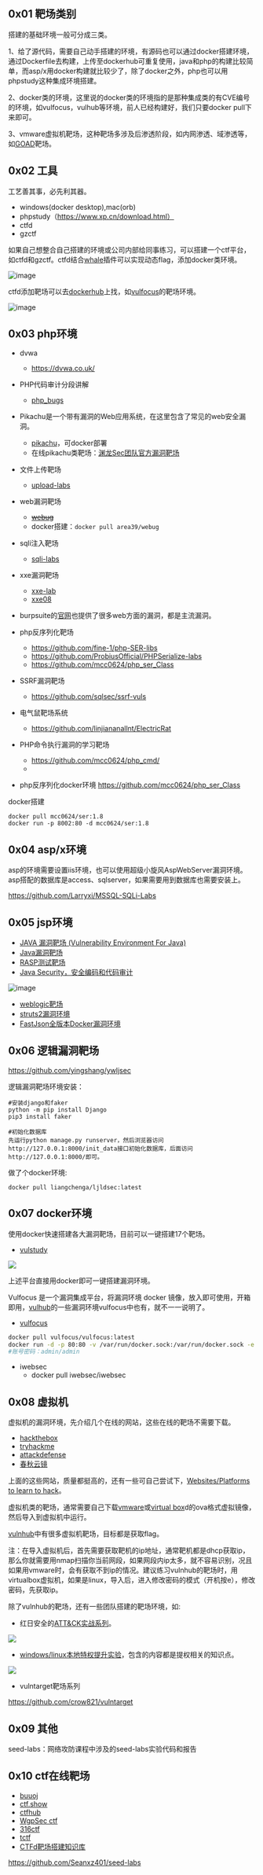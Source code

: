 
## 0x01 靶场类别

搭建的基础环境一般可分成三类。

1、给了源代码，需要自己动手搭建的环境，有源码也可以通过docker搭建环境，通过Dockerfile去构建，上传至dockerhub可重复使用，java和php的构建比较简单，而asp/x用docker构建就比较少了，除了docker之外，php也可以用phpstudy这种集成环境搭建。

2、docker类的环境，这里说的docker类的环境指的是那种集成类的有CVE编号的环境，如vulfocus，vulhub等环境，前人已经构建好，我们只要docker pull下来即可。

3、vmware虚拟机靶场，这种靶场多涉及后渗透阶段，如内网渗透、域渗透等，如[GOAD](https://0x7e.cn/records/goad-game-of-active-directory)靶场。

## 0x02 工具

工艺善其事，必先利其器。

- windows(docker desktop),mac(orb)
- phpstudy（https://www.xp.cn/download.html）
- ctfd
- gzctf

如果自己想整合自己搭建的环境或公司内部给同事练习，可以搭建一个ctf平台，如ctfd和gzctf。ctfd结合[whale](https://github.com/frankli0324/ctfd-whale)插件可以实现动态flag，添加docker类环境。

![image](https://github.com/user-attachments/assets/550c8fe8-da27-4778-b96d-cba74439bda9)

ctfd添加靶场可以去[dockerhub](https://hub.docker.com/)上找，如[vulfocus](https://hub.docker.com/u/vulfocus)的靶场环境。

![image](https://github.com/user-attachments/assets/fc379984-b8ca-43e8-8f9c-2b812dbb150c)

## 0x03 php环境

- dvwa
  - https://dvwa.co.uk/

- PHP代码审计分段讲解
  - [php_bugs](https://github.com/bowu678/php_bugs)

- Pikachu是一个带有漏洞的Web应用系统，在这里包含了常见的web安全漏洞。
  - [pikachu](https://github.com/zhuifengshaonianhanlu/pikachu)，可docker部署
  - 在线pikachu类靶场：[渊龙Sec团队官方漏洞靶场](http://ctf.aabyss.cn/index.php)

- 文件上传靶场
  - [upload-labs](https://github.com/c0ny1/upload-labs/releases/tag/0.1)

- web漏洞靶场
  - ~~[webug](https://github.com/wangai3176/webug4.0)~~
  - docker搭建：`docker pull area39/webug`
  
- sqli注入靶场
  - [sqli-labs](https://github.com/skyblueee/sqli-labs-php7)

- xxe漏洞靶场

  - [xxe-lab](https://github.com/c0ny1/xxe-lab)
  - [xxe08](https://github.com/mcc0624/XXE)

- burpsuite的[官网](https://portswigger.net/web-security/all-labs)也提供了很多web方面的漏洞，都是主流漏洞。

- php反序列化靶场

  - https://github.com/fine-1/php-SER-libs
  - https://github.com/ProbiusOfficial/PHPSerialize-labs
  - https://github.com/mcc0624/php_ser_Class

- SSRF漏洞靶场
  - https://github.com/sqlsec/ssrf-vuls

- 电气鼠靶场系统
  - https://github.com/linjiananallnt/ElectricRat
 
- PHP命令执行漏洞的学习靶场
  - https://github.com/mcc0624/php_cmd/
  - 
- php反序列化docker环境
https://github.com/mcc0624/php_ser_Class

docker搭建

```
docker pull mcc0624/ser:1.8
docker run -p 8002:80 -d mcc0624/ser:1.8
```

## 0x04 asp/x环境

asp的环境需要设置iis环境，也可以使用超级小旋风AspWebServer漏洞环境。asp搭配的数据库是access、sqlserver，如果需要用到数据库也需要安装上。

https://github.com/Larryxi/MSSQL-SQLi-Labs

## 0x05 jsp环境

- [JAVA 漏洞靶场 (Vulnerability Environment For Java)](https://github.com/tangxiaofeng7/SecExample)
- [Java漏洞靶场](https://github.com/l4yn3/micro_service_seclab)
- [RASP测试靶场](https://github.com/javaweb-rasp/javaweb-vuln)
- [Java Security，安全编码和代码审计](https://github.com/j3ers3/Hello-Java-Sec)

 ![image](https://user-images.githubusercontent.com/46209842/166251371-1b491599-a0d5-47f3-bb2a-91d7bcf44d2f.png)

- [weblogic靶场](https://github.com/QAX-A-Team/WeblogicEnvironment)
- [struts2漏洞环境](https://github.com/Ranwu0/Struts2-Tools)
- [FastJson全版本Docker漏洞环境](https://github.com/lemono0/FastJsonParty)

 ## 0x06 逻辑漏洞靶场

https://github.com/yingshang/ywljsec

 逻辑漏洞靶场环境安装：

 ```
 #安装django和faker
 python -m pip install Django
 pip3 install faker
 
 #初始化数据库
 先运行python manage.py runserver，然后浏览器访问http://127.0.0.1:8000/init_data接口初始化数据库，后面访问http://127.0.0.1:8000/即可。
 ```

 做了个docker环境:

 ```
 docker pull liangchenga/ljldsec:latest
 ```

## 0x07 docker环境

使用docker快速搭建各大漏洞靶场，目前可以一键搭建17个靶场。

- [vulstudy](https://github.com/c0ny1/vulstudy)

![](https://s2.loli.net/2022/02/23/J7P2UL6VrfcGutZ.png)

上述平台直接用docker即可一键搭建漏洞环境。

Vulfocus 是一个漏洞集成平台，将漏洞环境 docker 镜像，放入即可使用，开箱即用，[vulhub](https://github.com/vulhub/vulhub)的一些漏洞环境vulfocus中也有，就不一一说明了。

- [vulfocus](https://fofapro.github.io/vulfocus/#/)

```bash
docker pull vulfocus/vulfocus:latest
docker run -d -p 80:80 -v /var/run/docker.sock:/var/run/docker.sock -e VUL_IP=x.x.x.x(本机ip) vulfocus/vulfocus
#账号密码：admin/admin
```

- iwebsec
  - docker pull iwebsec/iwebsec

## 0x08 虚拟机

虚拟机的漏洞环境，先介绍几个在线的网站，这些在线的靶场不需要下载。

- [hackthebox](https://app.hackthebox.com/login)
- [tryhackme](https://tryhackme.com/)
- [attackdefense](https://attackdefense.com/)
- [春秋云镜](https://yunjing.ichunqiu.com/)

上面的这些网站，质量都挺高的，还有一些可自己尝试下，[Websites/Platforms to learn to hack](https://twitter.com/nandanlohitaksh/status/1580154447808065536)。

虚拟机类的靶场，通常需要自己下载[vmware](https://www.vmware.com/products/workstation-pro/workstation-pro-evaluation.html)或[virtual box](https://www.virtualbox.org/)d的ova格式虚拟镜像，然后导入到虚拟机中运行。

[vulnhub](https://www.vulnhub.com/)中有很多虚拟机靶场，目标都是获取flag。

注：在导入虚拟机后，首先需要获取靶机的ip地址，通常靶机都是dhcp获取ip，那么你就需要用nmap扫描你当前网段，如果网段内ip太多，就不容易识别，况且如果用vmware时，会有获取不到ip的情况。建议练习vulnhub的靶场时，用virtualbox虚拟机，如果是linux，导入后，进入修改密码的模式（开机按e），修改密码，先获取ip。

除了vulnhub的靶场，还有一些团队搭建的靶场环境，如:

- 红日安全的[ATT&CK实战系列](http://vulnstack.qiyuanxuetang.net/vuln/)。

![](https://s2.loli.net/2022/02/23/H2NQuYJyzlErvbw.png)

- [windows/linux本地特权提升实验](https://github.com/sagishahar/lpeworkshop)，包含的内容都是提权相关的知识点。

![](https://s2.loli.net/2022/02/23/rMfBwJo3vOVuAnm.png)

- vulntarget靶场系列

https://github.com/crow821/vulntarget

## 0x09 其他

seed-labs：网络攻防课程中涉及的seed-labs实验代码和报告

## 0x10 ctf在线靶场

- [buuoj](https://buuoj.cn/)
- [ctf.show](https://ctf.show/)
- [ctfhub](https://www.ctfhub.com/)
- [WgpSec ctf](https://ctf.wgpsec.org/)
- [316ctf](https://play.316ctf.com/)
- [tctf](http://ctf.tidesec.com/)
- [CTFd靶场搭建知识库](https://www.yuque.com/dat0u/ctfd/sm2tt0)

https://github.com/Seanxz401/seed-labs

